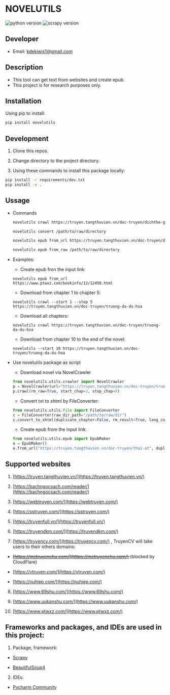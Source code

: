 # NOVELUTILS

![python version](https://img.shields.io/badge/python-3.7-blue) ![scrapy version](https://img.shields.io/badge/scrapy-2.5.1-blue)

## Developer

- Email: kdekiwis1@gmail.com

## Description

- This tool can get text from websites and create epub.
- This project is for research purposes only.

## Installation

Using pip to install:

  ```bash
  pip install novelutils
  ```

## Development

1. Clone this repos.

2. Change directory to the project directory.

3. Using these commands to install this package locally:

```bash
pip install -r requirements/dev.txt
pip install -e .
```

## Ussage

- Commands

  ```bash
  novelutils crawl https://truyen.tangthuvien.vn/doc-truyen/dichthe-gioi-hoan-my

  novelutils convert /path/to/raw/directory

  novelutils epub from_url https://truyen.tangthuvien.vn/doc-truyen/dichthe-gioi-hoan-my

  novelutils epub from_raw /path/to/raw/directory
  ```

- Examples:

    - Create epub fron the input link:

    ```shell
    novelutils epub from_url https://www.ptwxz.com/bookinfo/12/12450.html
    ```

    - Download from chapter 1 to chapter 5:

    ```shell
    novelutils crawl --start 1 --stop 5 https://truyen.tangthuvien.vn/doc-truyen/truong-da-du-hoa
    ```

    - Download all chapters:

    ```shell
    novelutils crawl https://truyen.tangthuvien.vn/doc-truyen/truong-da-du-hoa
    ```

    - Download from chapter 10 to the end of the novel:

    ```shell
    novelutils --start 10 https://truyen.tangthuvien.vn/doc-truyen/truong-da-du-hoa
    ```

- Use novelutils package as script

    - Download novel via NovelCrawler

    ```python
    from novelutils.utils.crawler import NovelCrawler
    p = NovelCrawler(url="https://truyen.tangthuvien.vn/doc-truyen/truong-da-du-hoa")
    p.crawl(rm_raw=True, start_chap=3, stop_chap=8) 
    ```

    - Convert txt to xhtml by FileConverter:

    ```python
    from novelutils.utils.file import FileConverter
    c = FileConverter(raw_dir_path="/path/to/raw/dir")
    c.convert_to_xhtml(duplicate_chapter=False, rm_result=True, lang_code="vi")
    ```

    - Create epub from the input link:

    ```python
    from novelutils.utils.epub import EpubMaker
    e = EpubMaker()
    e.from_url("https://truyen.tangthuvien.vn/doc-truyen/thai-at", duplicate_chapter=False, start=1, stop=-1)
    ```

## Supported websites

1. [https://truyen.tangthuvien.vn/](https://truyen.tangthuvien.vn/)

2. [https://bachngocsach.com/reader/](https://bachngocsach.com/reader/)

3. [https://webtruyen.com/](https://webtruyen.com/)

4. [https://sstruyen.com/](https://sstruyen.com/)

5. [https://truyenfull.vn/](https://truyenfull.vn/)

6. [https://truyendkm.com/](https://truyendkm.com/)

7. [https://truyencv.com/](https://truyencv.com/) , TruyenCV will take users to their others domains:

  - <del> [https://metruyenchu.com/](https://metruyenchu.com/) </del> (blocked by CloudFlare)

  - [https://vtruyen.com/](https://vtruyen.com/)

  - [https://nuhiep.com/](https://nuhiep.com/)

8. [https://www.69shu.com/](https://www.69shu.com/)

9. [https://www.uukanshu.com/](https://www.uukanshu.com/)

10. [https://www.ptwxz.com/](https://www.ptwxz.com/)


## Frameworks and packages, and IDEs are used in this project:

1. Package, framework:

- [Scrapy](https://scrapy.org/)

- [BeautifulSoup4](https://www.crummy.com/software/BeautifulSoup/)

2. IDEs:

- [Pycharm Community](https://www.jetbrains.com/pycharm/download)